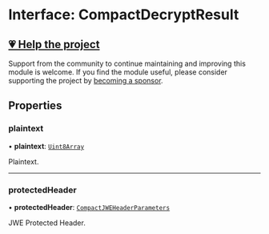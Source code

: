 # Interface: CompactDecryptResult

## [💗 Help the project](https://github.com/sponsors/panva)

Support from the community to continue maintaining and improving this module is welcome. If you find the module useful, please consider supporting the project by [becoming a sponsor](https://github.com/sponsors/panva).

## Properties

### plaintext

• **plaintext**: [`Uint8Array`](https://developer.mozilla.org/docs/Web/JavaScript/Reference/Global_Objects/Uint8Array)

Plaintext.

***

### protectedHeader

• **protectedHeader**: [`CompactJWEHeaderParameters`](CompactJWEHeaderParameters.md)

JWE Protected Header.
